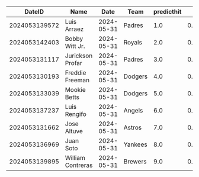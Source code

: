 DateID         |  Name               |  Date        |  Team     |  predicthit  |  predicthitproba     |  hitbool  |  Last7DaysAVG  |  Last15DaysAVG  |  Last30DaysAVG
---------------|---------------------|--------------|-----------|--------------|----------------------|-----------|----------------|-----------------|---------------
2024053139572  |  Luis Arraez        |  2024-05-31  |  Padres   |  1.0         |  0.6641999956042135  |  False    |  0.25          |  0.421          |  0.37
2024053142403  |  Bobby Witt Jr.     |  2024-05-31  |  Royals   |  2.0         |  0.6199646516599696  |  False    |  0.313         |  0.357          |  0.302
2024053131117  |  Jurickson Profar   |  2024-05-31  |  Padres   |  3.0         |  0.6183900564680457  |  False    |  0.2           |  0.326          |  0.33
2024053130193  |  Freddie Freeman    |  2024-05-31  |  Dodgers  |  4.0         |  0.618225373512517   |  False    |  0.333         |  0.271          |  0.278
2024053133039  |  Mookie Betts       |  2024-05-31  |  Dodgers  |  5.0         |  0.6177720001558427  |  False    |  0.346         |  0.271          |  0.287
2024053137237  |  Luis Rengifo       |  2024-05-31  |  Angels   |  6.0         |  0.6159718964942076  |  False    |  0.478         |  0.347          |  0.368
2024053131662  |  Jose Altuve        |  2024-05-31  |  Astros   |  7.0         |  0.6128557915914052  |  False    |  0.3           |  0.233          |  0.237
2024053136969  |  Juan Soto          |  2024-05-31  |  Yankees  |  8.0         |  0.6125458573655984  |  False    |  0.318         |  0.321          |  0.298
2024053139895  |  William Contreras  |  2024-05-31  |  Brewers  |  9.0         |  0.6123076241837035  |  False    |  0.207         |  0.185          |  0.287
